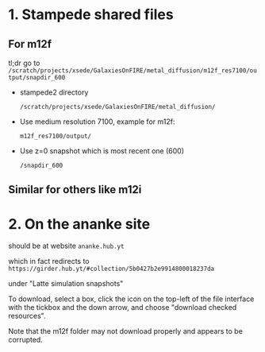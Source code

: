 
# 1. Stampede shared files
  
  ## For m12f
tl;dr go to 
`/scratch/projects/xsede/GalaxiesOnFIRE/metal_diffusion/m12f_res7100/output/snapdir_600`


 - stampede2 directory 

	`/scratch/projects/xsede/GalaxiesOnFIRE/metal_diffusion/`

 - Use medium resolution 7100, example for m12f:

	`m12f_res7100/output/`
	
- Use z=0 snapshot which is most recent one (600)	
	
	`/snapdir_600`


## Similar for others like m12i

# 2. On the ananke site
should be at website
`ananke.hub.yt`

which in fact redirects to
`https://girder.hub.yt/#collection/5b0427b2e9914800018237da`

under "Latte simulation snapshots"

To download, select a box, click the icon on the top-left of the file interface with the tickbox and the down arrow, and choose "download checked resources".

Note that the m12f folder may not download properly and appears to be corrupted.
